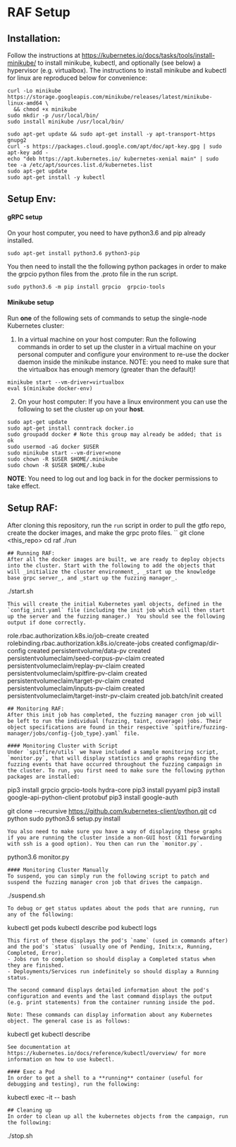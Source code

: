 # RAF Setup

## Installation: 
Follow the instructions at https://kubernetes.io/docs/tasks/tools/install-minikube/ to install minikube, kubectl, and optionally (see below) a hypervisor (e.g. virtualbox). The instructions to install minikube and kubectl for linux are reproduced below for convenience: 
```
curl -Lo minikube https://storage.googleapis.com/minikube/releases/latest/minikube-linux-amd64 \
  && chmod +x minikube
sudo mkdir -p /usr/local/bin/
sudo install minikube /usr/local/bin/

sudo apt-get update && sudo apt-get install -y apt-transport-https gnupg2
curl -s https://packages.cloud.google.com/apt/doc/apt-key.gpg | sudo apt-key add -
echo "deb https://apt.kubernetes.io/ kubernetes-xenial main" | sudo tee -a /etc/apt/sources.list.d/kubernetes.list
sudo apt-get update
sudo apt-get install -y kubectl
```
## Setup Env: 
#### gRPC setup
On your host computer, you need to have python3.6 and pip already installed. 
```
sudo apt-get install python3.6 python3-pip
```
You then need to install the the following python packages in order to make the grpcio python files from the .proto file in the run script.
```
sudo python3.6 -m pip install grpcio  grpcio-tools
```
#### Minikube setup
Run **one** of the following sets of commands to setup the single-node Kubernetes cluster: 
1. In a virtual machine on your host computer: 
Run the following commands in order to set up the cluster in a virtual machine on your personal computer and configure your environment to re-use the docker daemon inside the minikube instance. NOTE: you need to make sure that the virtualbox has enough memory (greater than the default)! 
```
minikube start --vm-driver=virtualbox
eval $(minikube docker-env)
```
2. On your host computer: 
If you have a linux environment you can use the following to set the cluster up on your **host**.
```
sudo apt-get update
sudo apt-get install conntrack docker.io
sudo groupadd docker # Note this group may already be added; that is ok
sudo usermod -aG docker $USER 
sudo minikube start --vm-driver=none
sudo chown -R $USER $HOME/.minikube
sudo chown -R $USER $HOME/.kube
```
**NOTE**: You need to log out and log back in for the docker permissions to take effect.
## Setup RAF:
After cloning this repository, run the `run` script in order to pull the gtfo repo, create the docker images, and make the grpc proto files. 
``
git clone <this_repo> 
cd raf
./run
```
## Running RAF:
After all the docker images are built, we are ready to deploy objects into the cluster. Start with the following to add the objects that will _initialize the cluster environment_, _start up the knowledge base grpc server_, and _start up the fuzzing manager_.
```
./start.sh
```
This will create the initial Kubernetes yaml objects, defined in the `config_init.yaml` file (including the init job which will then start up the server and the fuzzing manager.)  You should see the following output if done correctly. 
```
role.rbac.authorization.k8s.io/job-create created
rolebinding.rbac.authorization.k8s.io/create-jobs created
configmap/dir-config created
persistentvolume/data-pv created
persistentvolumeclaim/seed-corpus-pv-claim created
persistentvolumeclaim/replay-pv-claim created
persistentvolumeclaim/spitfire-pv-claim created
persistentvolumeclaim/target-pv-claim created
persistentvolumeclaim/inputs-pv-claim created
persistentvolumeclaim/target-instr-pv-claim created
job.batch/init created
```
## Monitoring RAF:
After this init job has completed, the fuzzing manager cron job will be left to run the individual (fuzzing, taint, coverage) jobs. Their object specifications are found in their respective `spitfire/fuzzing-manager/jobs/config-{job_type}.yaml` file. 

#### Monitoring Cluster with Script
Under `spitfire/utils` we have included a sample monitoring script, `monitor.py`, that will display statistics and graphs regarding the fuzzing events that have occurred throughout the fuzzing campaign in the cluster. To run, you first need to make sure the following python packages are installed: 
```
pip3 install grpcio grpcio-tools hydra-core
pip3 install pyyaml 
pip3 install google-api-python-client protobuf 
pip3 install google-auth

git clone --recursive https://github.com/kubernetes-client/python.git
cd python
sudo python3.6 setup.py install 
```
You also need to make sure you have a way of displaying these graphs if you are running the cluster inside a non-GUI host (X11 forwarding with ssh is a good option). You then can run the `monitor.py`. 
```
python3.6 monitor.py
```
#### Monitoring Cluster Manually
To suspend, you can simply run the following script to patch and suspend the fuzzing manager cron job that drives the campaign. 
```
./suspend.sh
``` 
To debug or get status updates about the pods that are running, run any of the following:
```
kubectl get pods
kubectl describe pod <pod-name>
kubectl logs <pod-name>
```
This first of these displays the pod's `name` (used in commands after) and the pod's `status` (usually one of Pending, Initx:x, Running, Completed, Error). 
- Jobs run to completion so should display a Completed status when they are finished. 
- Deployments/Services run indefinitely so should display a Running status.

The second command displays detailed information about the pod's configuration and events and the last command displays the output (e.g. print statements) from the container running inside the pod.

Note: These commands can display information about any Kubernetes object. The general case is as follows: 
```
kubectl get <object>
kubectl describe <object> <object-name>
```
See documentation at https://kubernetes.io/docs/reference/kubectl/overview/ for more information on how to use kubectl. 

#### Exec a Pod
In order to get a shell to a **running** container (useful for debugging and testing), run the following:
```
kubectl exec -it <pod-name> -- bash
```
## Cleaning up
In order to clean up all the kubernetes objects from the campaign, run the following:
```
./stop.sh
```



